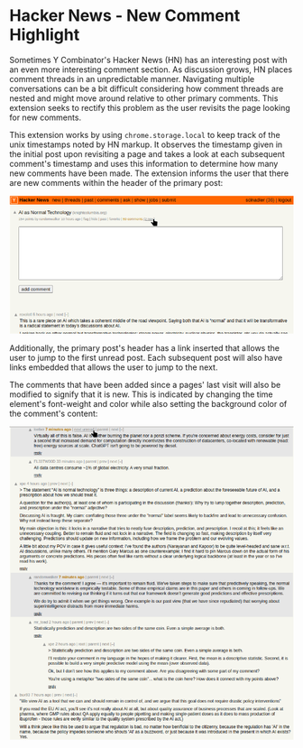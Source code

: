 # Hacker News - New Comment Highlight

Sometimes Y Combinator's Hacker News (HN) has an interesting post with an even more interesting comment section. As discussion grows, HN places comment threads in an unpredictable manner. Navigating multiple conversations can be a bit difficult considering how comment threads are nested and might move around relative to other primary comments. This extension seeks to rectify this problem as the user revisits the page looking for new comments.

This extension works by using `chrome.storage.local` to keep track of the unix timestamps noted by HN markup. It observes the timestamp given in the initial post upon revisiting a page and takes a look at each subsequent comment's timestamp and uses this information to determine how many new comments have been made. The extension informs the user that there are new comments within the header of the primary post:

![New markup emphasizing that there are new comments.](images/main_post_comment_counter.png)

Additionally, the primary post's header has a link inserted that allows the user to jump to the first unread post. Each subsequent post will also have links embedded that allows the user to jump to the next.

The comments that have been added since a pages' last visit will also be modified to signify that it is new. This is indicated by changing the time element's font-weight and color while also setting the background color of the comment's content:

![New markup highlighting the new comments.](images/new_comment_highlighting.png)
